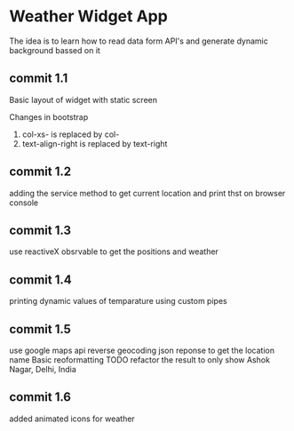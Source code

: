 # Weather Widget App
The idea is to learn how to read data form API's and generate dynamic background bassed on it

## commit 1.1
Basic layout of widget with static screen

Changes in bootstrap
1. col-xs- is replaced by col-
2. text-align-right is replaced by text-right

## commit 1.2
adding the service method to get current location and print thst on browser console

## commit 1.3
use reactiveX obsrvable to get the positions and weather

## commit 1.4
printing dynamic values of temparature using custom pipes

## commit 1.5
use google maps api reverse geocoding json reponse to get the location name
Basic reoformatting
TODO refactor the result to only show Ashok Nagar, Delhi, India

## commit 1.6
added animated icons for weather
